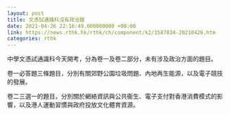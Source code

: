 ```yaml
---
layout: post
title: 文憑試通識科沒有政治題
date: 2021-04-26 22:16:49.000000000 +08:00
link: https://news.rthk.hk/rthk/ch/component/k2/1587834-20210426.htm
categories: rthk
---
```


中學文憑試通識科今天開考，分為卷一及卷二部分，未有涉及政治方面的題目。

卷一必答題三條題目，分別有關郊野公園垃圾問題、內地再生能源，以及電子競技的發展。

卷二三選一的題目，分別關於網絡資訊與公共衞生、電子支付對香港消費模式的影響，以及港人運動習慣與政府投放文化體育資源。
